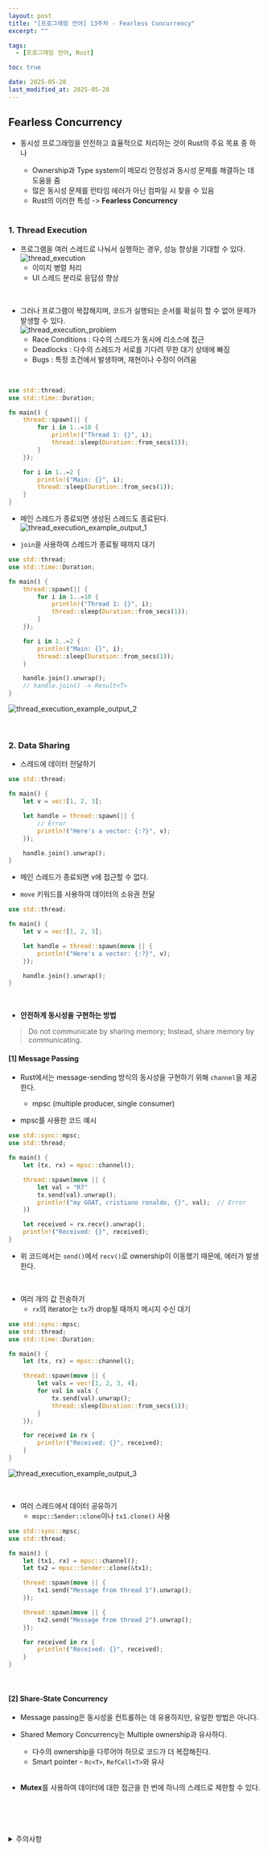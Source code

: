 ```yaml
---
layout: post
title: "[프로그래밍 언어] 13주차 - Fearless Concurrency"
excerpt: ""

tags:
  - [프로그래밍 언어, Rust]

toc: true

date: 2025-05-28
last_modified_at: 2025-05-28
---
```

## Fearless Concurrency
- 동시성 프로그래밍을 안전하고 효율적으로 처리하는 것이 Rust의 주요 목표 중 하나
  - Ownership과  Type system이 메모리 안정성과 동시성 문제를 해결하는 데 도움을 줌
  - 많은 동시성 문제를 런타임 에러가 아닌 컴파일 시 찾을 수 있음
  - Rust의 이러한 특성 -> **Fearless Concurrency**

  <br>

### 1. Thread Execution
- 프로그램을 여러 스레드로 나눠서 실행하는 경우, 성능 향상을 기대할 수 있다.  
![thread_execution](TODO)  
  - 이미지 병렬 처리
  - UI 스레드 분리로 응답성 향상

<br>

- 그러나 프로그램이 복잡해지며, 코드가 실행되는 순서를 확실히 할 수 없어 문제가 발생할 수 있다.  
![thread_execution_problem](TODO)  
  - Race Conditions : 다수의 스레드가 동시에 리소스에 접근
  - Deadlocks : 다수의 스레드가 서로를 기다려 무한 대기 상태에 빠짐
  - Bugs : 특정 조건에서 발생하며, 재현이나 수정이 어려움  

<br>

```rust
use std::thread;
use std::time::Duration;

fn main() {
    thread::spawn(|| {
        for i in 1..=10 {
            println!("Thread 1: {}", i);
            thread::sleep(Duration::from_secs(1));
        }
    });

    for i in 1..=2 {
        println!("Main: {}", i);
        thread::sleep(Duration::from_secs(1));
    }
}
```

- 메인 스레드가 종료되면 생성된 스레드도 종료된다.  
![thread_execution_example_output_1](TODO)  

- `join`을 사용하여 스레드가 종료될 때까지 대기  

```rust
use std::thread;
use std::time::Duration;

fn main() {
    thread::spawn(|| {
        for i in 1..=10 {
            println!("Thread 1: {}", i);
            thread::sleep(Duration::from_secs(1));
        }
    });

    for i in 1..=2 {
        println!("Main: {}", i);
        thread::sleep(Duration::from_secs(1));
    }

    handle.join().unwrap();
    // handle.join() -> Result<T>
}
```

![thread_execution_example_output_2](TODO)  

<br>

### 2. Data Sharing
- 스레드에 데이터 전달하기  

```rust
use std::thread;

fn main() {
    let v = vec![1, 2, 3];

    let handle = thread::spawn(|| {
        // Error
        println!("Here's a vector: {:?}", v);
    });

    handle.join().unwrap();
}
```

- 메인 스레드가 종료되면 v에 접근할 수 없다.

- `move` 키워드를 사용하여 데이터의 소유권 전달

```rust
use std::thread;

fn main() {
    let v = vec![1, 2, 3];

    let handle = thread::spawn(move || {
        println!("Here's a vector: {:?}", v);
    });

    handle.join().unwrap();
}
```

<br>

- **안전하게 동시성을 구현하는 방법**  
> Do not communicate by sharing memory; Instead, share memory by communicating.  

#### [1] Message Passing
- Rust에서는 message-sending 방식의 동시성을 구현하기 위해 `channel`을 제공한다.  
  - mpsc (multiple producer, single consumer)  

- mpsc를 사용한 코드 예시

```rust
use std::sync::mpsc;
use std::thread;

fn main() {
    let (tx, rx) = mpsc::channel();

    thread::spawn(move || {
        let val = "R7"
        tx.send(val).unwrap();
        println!("my GOAT, cristiano ronaldo, {}", val);  // Error
    })

    let received = rx.recv().unwrap();
    println!("Received: {}", received);
}
```

- 위 코드에서는 `send()`에서 `recv()`로 ownership이 이동했기 때문에, 에러가 발생한다.  

<br>

- 여러 개의 값 전송하기
  - `rx`의 iterator는 `tx`가 drop될 때까지 메시지 수신 대기  

```rust
use std::sync::mpsc;
use std::thread;
use std::time::Duration;

fn main() {
    let (tx, rx) = mpsc::channel();

    thread::spawn(move || {
        let vals = vec![1, 2, 3, 4];
        for val in vals {
            tx.send(val).unwrap();
            thread::sleep(Duration::from_secs(1));
        }
    });

    for received in rx {
        println!("Received: {}", received);
    }
}
```

![thread_execution_example_output_3](TODO)  

<br>

- 여러 스레드에서 데이터 공유하기
  - `mspc::Sender::clone`이나 `tx1.clone()` 사용  

```rust
use std::sync::mpsc;
use std::thread;

fn main() {
    let (tx1, rx) = mpsc::channel();
    let tx2 = mpsc::Sender::clone(&tx1);

    thread::spawn(move || {
        tx1.send("Message from thread 1").unwrap();
    });

    thread::spawn(move || {
        tx2.send("Message from thread 2").unwrap();
    });

    for received in rx {
        println!("Received: {}", received);
    }
}
```

<br>

#### [2] Share-State Concurrency
- Message passing은 동시성을 컨트롤하는 데 유용하지만, 유일한 방법은 아니다.  

- Shared Memory Concurrency는 Multiple ownership과 유사하다.  
  - 다수의 ownership을 다루어야 하므로 코드가 더 복잡해진다.  
  - Smart pointer - `Rc<T>`, `RefCell<T>`와 유사

  <br>

- **Mutex**를 사용하여 데이터에 대한 접근을 한 번에 하나의 스레드로 제한할 수 있다.  
  


<br>
<br>
<br>
<br>
<details>
<summary>주의사항</summary>
<div markdown="1">

이 포스팅은 강원대학교 임현승 교수님의 프로그래밍 언어 수업을 들으며 내용을 정리 한 것입니다.  
수업 내용에 대한 저작권은 교수님께 있으니,  
다른 곳으로의 무분별한 내용 복사를 자제해 주세요.

</div>
</details>